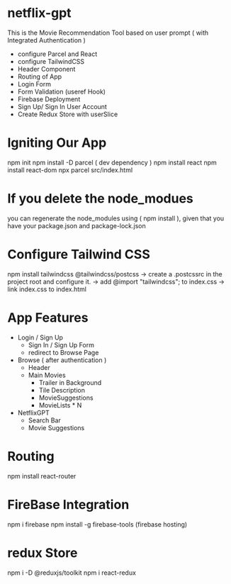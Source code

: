 # netflix-gpt
This is the Movie Recommendation Tool based on user prompt ( with Integrated Authentication )
- configure Parcel and React
- configure TailwindCSS
- Header Component
- Routing of App
- Login Form
- Form Validation (useref Hook)
- Firebase Deployment
- Sign Up/ Sign In User Account
- Create Redux Store with userSlice

# Igniting Our App
npm init
npm install -D parcel  ( dev dependency )
npm install react
npm install react-dom
npx parcel src/index.html 

# If you delete the node_modues
you can regenerate the node_modules using  ( npm install ), given that you have your package.json and package-lock.json

# Configure Tailwind CSS
npm install tailwindcss @tailwindcss/postcss
-> create a .postcssrc in the project root and configure it.
-> add  @import "tailwindcss"; to index.css
-> link index.css to index.html

# App Features
- Login / Sign Up 
   - Sign In / Sign Up Form
   - redirect to Browse Page
- Browse ( after authentication )
  - Header
  - Main Movies
     - Trailer in Background
     - Tile  Description
     - MovieSuggestions
     - MovieLists * N
- NetflixGPT
   - Search Bar
   - Movie Suggestions

# Routing
npm install react-router

# FireBase Integration
npm i firebase
npm install -g firebase-tools (firebase hosting)

# redux Store
npm i -D @reduxjs/toolkit
npm i react-redux